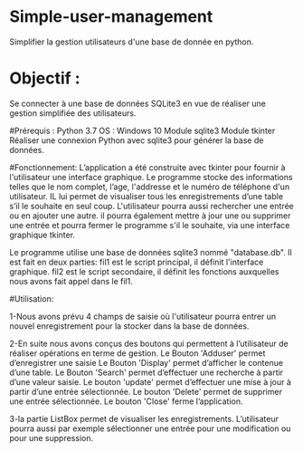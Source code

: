 # Simple-user-management
Simplifier la gestion utilisateurs d'une base de donnée en python.
# Objectif :
Se connecter à une base de données SQLite3 en vue de réaliser une gestion simplifiée des utilisateurs. 

#Prérequis : 
 Python 3.7
OS : Windows 10
Module sqlite3 
Module tkinter
Réaliser une connexion Python avec sqlite3 pour générer la base de données.

#Fonctionnement:
L’application a été construite avec tkinter pour fournir à l'utilisateur une interface graphique.
Le programme  stocke des informations telles que le nom complet, l’age, l'addresse et le numéro de téléphone d'un utilisateur.
IL lui permet de visualiser tous les enregistrements d’une table s’il le souhaite en seul coup.
L'utilisateur pourra aussi rechercher une entrée ou en ajouter une autre.
il pourra également mettre à jour une ou supprimer une entrée et pourra  fermer le programme s'il le souhaite, via une interface graphique tkinter.  

Le programme utilise une base de données sqlite3 nommé "database.db". 
Il est fait en deux parties:
fil1 est le script principal, il définit l'interface graphique.
fil2 est le script secondaire, il définit les fonctions auxquelles nous avons fait appel dans le fil1.

#Utilisation:

1-Nous avons prévu  4 champs de saisie où l'utilisateur  pourra entrer un nouvel enregistrement pour la stocker dans la base de données.

2-En suite nous avons conçus des boutons qui permettent à l’utilisateur de réaliser opérations en terme de gestion.
Le Bouton 'Adduser' permet d’enregistrer une saisie
Le Bouton 'Display' permet d’afficher le contenue d’une table.
Le Bouton 'Search' permet d’effectuer une recherche à partir d’une valeur saisie.
Le bouton 'update' permet d’effectuer une mise à jour à partir d’une entrée sélectionnée. 
Le bouton 'Delete' permet de supprimer une entrée sélectionnée.
Le bouton 'Close' ferme l’application.

3-la partie ListBox permet de visualiser les enregistrements.
L’utilisateur pourra aussi  par exemple sélectionner une entrée pour une modification ou pour une suppression.

 
